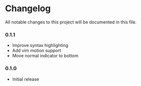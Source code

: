 # Changelog

All notable changes to this project will be documented in this file.

### 0.1.1

- Improve syntax highlighting
- Add vim motion support
- Move normal indicator to bottom

### 0.1.0

- Initial release

